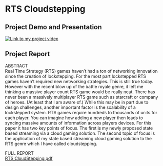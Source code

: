 # RTS Cloudstepping

## Project Demo and Presentation
[![Link to my project video](https://img.youtube.com/vi/n_HEaKjvIE4/0.jpg)](https://www.youtube.com/watch?v=n_HEaKjvIE4)

## Project Report
ABSTRACT   
Real Time Strategy (RTS) games haven’t had a ton of networking innovation since the creation of lockstepping. For the most part lockstepped RTS games haven’t required new networking strategies. This is still true today. However with the recent blow up of the battle royale genre, it left me thinking a massive player count RTS game would be really neat. There has never been a massively multiplayer RTS game such as starcraft or company of heroes. (At least that I am aware of.) While this may be in part due to design challenges, another important factor is the scalability of a lockstepped system. RTS games require hundreds to thousands of units for each player. You can imagine how adding a new player then leads to syncing massive amounts of information across players devices. For this paper it has two key points of focus. The first is my newly proposed state based streaming via a cloud gaming solution. The second topic of focus is the application of my state based streaming cloud gaming solution to the RTS genre which I have called cloudstepping.   

FULL REPORT   
[RTS CloudStepping.pdf](https://github.com/SirDuck145/CCS-research-project/files/10211609/RTS.CloudStepping.pdf)
